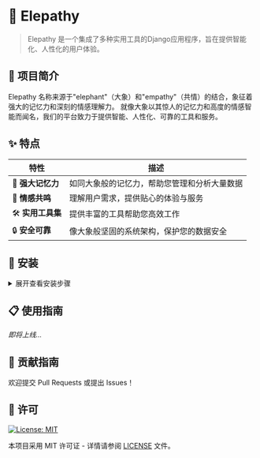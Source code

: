 # 🐘 Elepathy

> Elepathy 是一个集成了多种实用工具的Django应用程序，旨在提供智能化、人性化的用户体验。

## 📖 项目简介

Elepathy 名称来源于"elephant"（大象）和"empathy"（共情）的结合，象征着强大的记忆力和深刻的情感理解力。
就像大象以其惊人的记忆力和高度的情感智能而闻名，我们的平台致力于提供智能、人性化、可靠的工具和服务。

## ✨ 特点

| 特性 | 描述 |
|------|------|
| 🧠 **强大记忆力** | 如同大象般的记忆力，帮助您管理和分析大量数据 |
| 💞 **情感共鸣** | 理解用户需求，提供贴心的体验与服务 |
| 🛠️ **实用工具集** | 提供丰富的工具帮助您高效工作 |
| 🔒 **安全可靠** | 像大象般坚固的系统架构，保护您的数据安全 |

## 🚀 安装

<details>
<summary>展开查看安装步骤</summary>

```sh
# 克隆项目
git clone https://github.com/WangWindow/elepathy.git
cd elepathy

# 创建 Python 环境
## 使用 uv
uv sync
## 或者 pip
pip install -e .

# 激活虚拟环境
# Linux / Mac
source .venv/bin/activate
# Windows
.venv\Scripts\activate

# 迁移数据库
python manage.py migrate

# 运行
python manage.py runserver
```
</details>

## 📋 使用指南

*即将上线...*

## 🤝 贡献指南

欢迎提交 Pull Requests 或提出 Issues！

## 📜 许可

[![License: MIT](https://img.shields.io/badge/License-MIT-yellow.svg)](https://opensource.org/licenses/MIT)

本项目采用 MIT 许可证 - 详情请参阅 [LICENSE](LICENSE) 文件。
